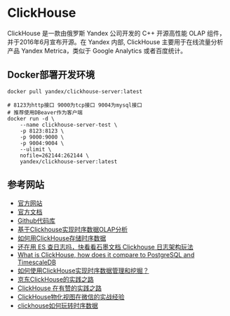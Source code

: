 # ClickHouse

ClickHouse 是一款由俄罗斯 Yandex 公司开发的 C++ 开源高性能 OLAP 组件，并于2016年6月宣布开源。在 Yandex 内部, ClickHouse 主要用于在线流量分析产品 Yandex Metrica，类似于 Google Analytics 或者百度统计。

## Docker部署开发环境

```shell
docker pull yandex/clickhouse-server:latest

# 8123为http接口 9000为tcp接口 9004为mysql接口
# 推荐使用DBeaver作为客户端
docker run -d \
    --name clickhouse-server-test \
    -p 8123:8123 \
    -p 9000:9000 \
    -p 9004:9004 \
    --ulimit \
    nofile=262144:262144 \
    yandex/clickhouse-server:latest
```

## 参考网站

- [官方网站](https://clickhouse.com/)
- [官方文档](https://clickhouse.com/docs/zh/)
- [Github代码库](https://github.com/ClickHouse/ClickHouse)
- [基于Clickhouse实现时序数据OLAP分析](http://events.jianshu.io/p/27ba5246df88)
- [如何用ClickHouse存储时序数据](https://www.yisu.com/zixun/528760.html)
- [还在用 ES 查日志吗，快看看石墨文档 Clickhouse 日志架构玩法](https://www.infoq.cn/article/u3z3dQubLIgxTKsgFCQC)
- [What is ClickHouse, how does it compare to PostgreSQL and TimescaleDB](https://www.timescale.com/blog/what-is-clickhouse-how-does-it-compare-to-postgresql-and-timescaledb-and-how-does-it-perform-for-time-series-data/)
- [如何使用ClickHouse实现时序数据管理和挖掘？](https://segmentfault.com/a/1190000038850846)
- [京东ClickHouse的实践之路](https://www.modb.pro/db/223781)
- [ClickHouse 在有赞的实践之路](https://tech.youzan.com/clickhouse-zai-you-zan-de-shi-jian-zhi-lu/)
- [ClickHouse物化视图在微信的实战经验](https://www.modb.pro/db/70716)
- [clickhouse如何玩转时序数据](https://community.qingcloud.com/assets/uploads/files/1553759734256-clickhouse%E5%A6%82%E4%BD%95%E7%8E%A9%E8%BD%AC%E6%97%B6%E5%BA%8F%E6%95%B0%E6%8D%AE-%E5%BC%A0%E5%81%A5.pdf)
